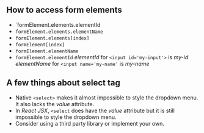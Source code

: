 ## How to access form elements
- `formElement.elements.elementId 
- `formElement.elements.elementName`
- `formElement.elements[index]`
- `formElement[index]`
- `formElement.elementName`
- `formElement.elementId`
*elementId* for `<input id='my-input'>` is *my-id*
*elementName* for `<input name='my-name'` is *my-name*

## A few things about select tag
- Native `<select>` makes it almost impossible to style the dropdown menu. It also lacks the *value* attribute.
- In *React JSX*, `<select` does have the *value* attribute but it is still impossible to style the dropdown menu.
- Consider using a third party library or implement your own.
